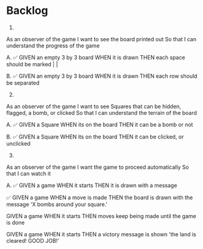 # Backlog

1.

As an observer of the game
I want to see the board printed out
So that I can understand the progress of the game

A.
✅
GIVEN an empty 3 by 3 board
WHEN it is drawn
THEN each space should be marked | |

B.
✅
GIVEN an empty 3 by 3 board
WHEN it is drawn
THEN each row should be separated

2.

As an observer of the game
I want to see Squares that can be hidden, flagged, a bomb, or clicked
So that I can understand the terrain of the board

A.
✅
GIVEN a Square
WHEN its on the board
THEN it can be a bomb or not

B.
✅
GIVEN a Square
WHEN its on the board
THEN it can be clicked, or unclicked

3.

As an observer of the game
I want the game to proceed automatically
So that I can watch it

A.
✅
GIVEN a game
WHEN it starts
THEN it is drawn with a message

✅
GIVEN a game
WHEN a move is made
THEN the board is drawn with the message 'X bombs around your square.'

GIVEN a game
WHEN it starts
THEN moves keep being made until the game is done

GIVEN a game
WHEN it starts
THEN a victory message is shown 'the land is cleared! GOOD JOB!'
